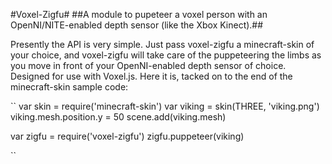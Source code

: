 #Voxel-Zigfu#
##A module to pupeteer a voxel person with an OpenNI/NITE-enabled depth sensor (like the Xbox Kinect).##

Presently the API is very simple.  Just pass voxel-zigfu a minecraft-skin of your choice, and voxel-zigfu will take care of the puppeteering the limbs as you move in front of your OpenNI-enabled depth sensor of choice.  Designed for use with Voxel.js.  Here it is, tacked on to the end of the minecraft-skin sample code:

``
var skin = require('minecraft-skin')
var viking = skin(THREE, 'viking.png')
viking.mesh.position.y = 50
scene.add(viking.mesh)

var zigfu = require('voxel-zigfu')
zigfu.puppeteer(viking)

``